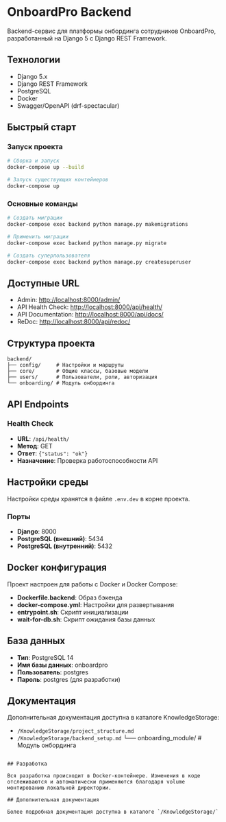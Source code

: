 # OnboardPro Backend

Backend-сервис для платформы онбординга сотрудников OnboardPro, разработанный на Django 5 с Django REST Framework.

## Технологии

- Django 5.x
- Django REST Framework
- PostgreSQL
- Docker
- Swagger/OpenAPI (drf-spectacular)

## Быстрый старт

### Запуск проекта

```bash
# Сборка и запуск
docker-compose up --build

# Запуск существующих контейнеров
docker-compose up
```

### Основные команды

```bash
# Создать миграции
docker-compose exec backend python manage.py makemigrations

# Применить миграции
docker-compose exec backend python manage.py migrate

# Создать суперпользователя
docker-compose exec backend python manage.py createsuperuser
```

## Доступные URL

- Admin: [http://localhost:8000/admin/](http://localhost:8000/admin/)
- API Health Check: [http://localhost:8000/api/health/](http://localhost:8000/api/health/)
- API Documentation: [http://localhost:8000/api/docs/](http://localhost:8000/api/docs/)
- ReDoc: [http://localhost:8000/api/redoc/](http://localhost:8000/api/redoc/)

## Структура проекта

```
backend/
├── config/     # Настройки и маршруты
├── core/       # Общие классы, базовые модели
├── users/      # Пользователи, роли, авторизация
└── onboarding/ # Модуль онбординга
```

## API Endpoints

### Health Check

- **URL**: `/api/health/`
- **Метод**: GET
- **Ответ**: `{"status": "ok"}`
- **Назначение**: Проверка работоспособности API

## Настройки среды

Настройки среды хранятся в файле `.env.dev` в корне проекта.

### Порты

- **Django**: 8000
- **PostgreSQL (внешний)**: 5434
- **PostgreSQL (внутренний)**: 5432

## Docker конфигурация

Проект настроен для работы с Docker и Docker Compose:

- **Dockerfile.backend**: Образ бэкенда
- **docker-compose.yml**: Настройки для развертывания
- **entrypoint.sh**: Скрипт инициализации
- **wait-for-db.sh**: Скрипт ожидания базы данных

## База данных

- **Тип**: PostgreSQL 14
- **Имя базы данных**: onboardpro
- **Пользователь**: postgres
- **Пароль**: postgres (для разработки)

## Документация

Дополнительная документация доступна в каталоге KnowledgeStorage:

- `/KnowledgeStorage/project_structure.md`
- `/KnowledgeStorage/backend_setup.md`
  └── onboarding_module/ # Модуль онбординга

```

## Разработка

Вся разработка происходит в Docker-контейнере. Изменения в коде отслеживаются и автоматически применяются благодаря volume монтированию локальной директории.

## Дополнительная документация

Более подробная документация доступна в каталоге `/KnowledgeStorage/`
```
